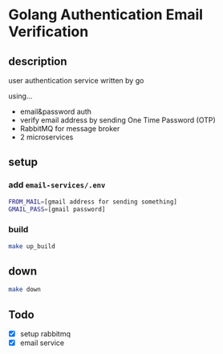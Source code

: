 # Golang Authentication Email Verification

## description

user authentication service written by go

using...
- email&password auth
- verify email address by sending One Time Password (OTP)
- RabbitMQ for message broker
- 2 microservices

## setup

### add `email-services/.env`

```sh
FROM_MAIL=[gmail address for sending something]
GMAIL_PASS=[gmail password]
```

### build

```sh
make up_build
```

## down

```sh
make down
```

## Todo

- [x] setup rabbitmq
- [x] email service
